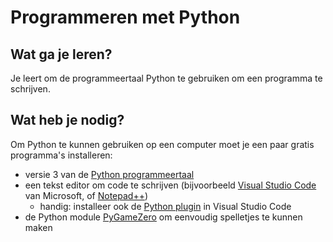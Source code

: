 # Programmeren met Python

## Wat ga je leren?
Je leert om de programmeertaal Python te gebruiken om een programma te schrijven.

## Wat heb je nodig?
Om Python te kunnen gebruiken op een computer moet je een paar gratis programma's installeren:

- versie 3 van de [Python programmeertaal](https://www.python.org/downloads/)
- een tekst editor om code te schrijven (bijvoorbeeld [Visual Studio Code](https://code.visualstudio.com) van Microsoft, of [Notepad++](https://notepad-plus-plus.org/downloads/))
  - handig: installeer ook de [Python plugin](https://marketplace.visualstudio.com/items?itemName=ms-python.python) in Visual Studio Code
- de Python module [PyGameZero](https://pygame-zero.readthedocs.io/) om eenvoudig spelletjes te kunnen maken
